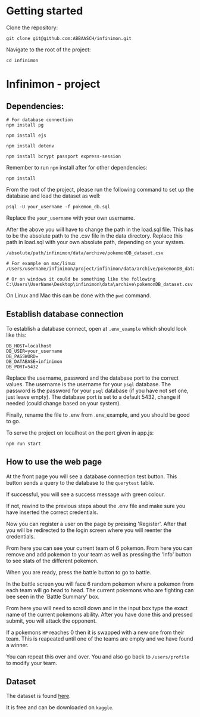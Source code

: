 # Getting started

Clone the repository:

```
git clone git@github.com:ABBAASCH/infinimon.git
```

Navigate to the root of the project:

```
cd infinimon
```

# Infinimon - project

## Dependencies:
```
# For database connection
npm install pg

npm install ejs

npm install dotenv

npm install bcrypt passport express-session

```

Remember to run `npm` install after for other dependencies:

```
npm install
```

From the root of the project, please run the following command to set up the database and load the dataset as well:

```
psql -U your_username -f pokemon_db.sql
```

Replace the `your_username` with your own username.

After the above you will have to change the path in the load.sql file. This has to be the absolute path to the .csv file in the data directory. Replace this path in load.sql with your own absolute path, depending on your system.

```
/absolute/path/infinimon/data/archive/pokemonDB_dataset.csv

# For example on mac/linux
/Users/username/infinimon/project/infinimon/data/archive/pokemonDB_dataset.csv

# Or on windows it could be something like the following
C:\Users\UserName\Desktop\infinimon\data\archive\pokemonDB_dataset.csv
```

On Linux and Mac this can be done with the `pwd` command.

## Establish database connection

To establish a database connect, open at `.env_example` which should look like this:

```
DB_HOST=localhost
DB_USER=your_username
DB_PASSWORD=
DB_DATABASE=infinimon
DB_PORT=5432
```

Replace the username, password and the database port to the correct values.
The username is the username for your `psql` database.
The password is the password for your `psql` database (if you have not set one, just leave empty).
The database port is set to a default 5432, change if needed (could change based on your system).

Finally, rename the file to .env from .env_example, and you should be good to go.

To serve the project on localhost on the port given in app.js:
```
npm run start
```

## How to use the web page

At the front page you will see a database connection test button. This button sends a query to the database to the `querytest` table.

If successful, you will see a success message with green colour.

If not, rewind to the previous steps about the .env file and make sure you have inserted the correct credentials.

Now you can register a user on the page by pressing 'Register'. After that you will be redirected to the login screen where you will reenter the credentials.

From here you can see your current team of 6 pokemon. From here you can remove and add pokemon to your team as well as pressing the 'Info' button to see stats of the different pokemon.

When you are ready, press the battle button to go to battle.


In the battle screen you will face 6 random pokemon where a pokemon from each team will go head to head. The current pokemons who are fighting can bee seen in the 'Battle Summary' box.

From here you will need to scroll down and in the input box type the exact name of the current pokemons ability. After you have done this and pressed submit, you will attack the opponent.

If a pokemons `HP` reaches 0 then it is swapped with a new one from their team. This is reapeated until one of the teams are empty and we have found a winner.

You can repeat this over and over. You and also go back to `/users/profile` to modify your team.


## Dataset

The dataset is found [here](https://www.kaggle.com/datasets/divyanshusingh369/complete-pokemon-library-32k-images-and-csv).

It is free and can be downloaded on `kaggle`.
